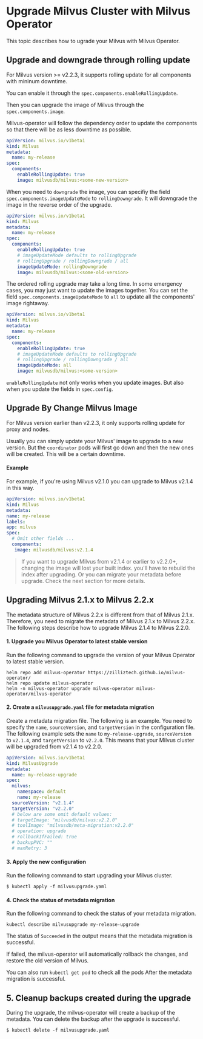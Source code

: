 
# Upgrade Milvus Cluster with Milvus Operator

This topic describes how to ugrade your Milvus with Milvus Operator.

## Upgrade and downgrade through rolling update

For Milvus version >= v2.2.3, it supports rolling update for all components with mininum downtime.

You can enable it through the `spec.components.enableRollingUpdate`.

Then you can upgrade the image of Milvus through the `spec.components.image`.

Milvus-operator will follow the dependency order to update the components so that there will be as less downtime as possible.

```yaml
apiVersion: milvus.io/v1beta1
kind: Milvus
metadata:
  name: my-release
spec:
  components:
    enableRollingUpdate: true
    image: milvusdb/milvus:<some-new-version>
```

When you need to `downgrade` the image, you can specifiy the field `spec.components.imageUpdateMode` to `rollingDowngrade`. It will downgrade the image in the reverse order of the upgrade.

```yaml
apiVersion: milvus.io/v1beta1
kind: Milvus
metadata:
  name: my-release
spec:
  components:
    enableRollingUpdate: true
    # imageUpdateMode defaults to rollingUpgrade
    # rollingUpgrade / rollingDowngrade / all
    imageUpdateMode: rollingDowngrade 
    image: milvusdb/milvus:<some-old-version>
```

The ordered rolling upgrade may take a long time. In some emergency cases, you may just want to update the images together. You can set the field `spec.components.imageUpdateMode` to `all` to update all the components' image rightaway.

```yaml
apiVersion: milvus.io/v1beta1
kind: Milvus
metadata:
  name: my-release
spec:
  components:
    enableRollingUpdate: true
    # imageUpdateMode defaults to rollingUpgrade
    # rollingUpgrade / rollingDowngrade / all
    imageUpdateMode: all 
    image: milvusdb/milvus:<some-version>
```

`enableRollingUpdate` not only works when you update images. But also when you update the fields in `spec.config`.

## Upgrade By Change Milvus Image

For Milvus version earlier than v2.2.3, it only supports rolling update for proxy and nodes. 

Usually you can simply update your Milvus' image to upgrade to a new version. But the `coordinator` pods will first go down and then the new ones will be created. This will be a certain downtime.

#### Example

For example, if you're using Milvus v2.1.0 you can upgrade to Milvus v2.1.4 in this way.

```yaml
apiVersion: milvus.io/v1beta1
kind: Milvus
metadata:
name: my-release
labels:
app: milvus
spec:
  # Omit other fields ...
  components:
   image: milvusdb/milvus:v2.1.4
```

> If you want to upgrade Milvus from v2.1.4 or earlier to v2.2.0+, changing the image will lost your built index. you'll have to rebuild the index after upgrading. Or you can migrate your metadata before upgrade. Check the next section for more details.

## Upgrading Milvus 2.1.x to Milvus 2.2.x
The metadata structure of Milvus 2.2.x is different from that of Milvus 2.1.x. Therefore, you need to migrate the metadata of Milvus 2.1.x to Milvus 2.2.x. The following steps describe how to upgrade Milvus 2.1.4 to Milvus 2.2.0.

#### 1. Upgrade you Milvus Operator to latest stable version

Run the following command to upgrade the version of your Milvus Operator to latest stable version.

```
helm repo add milvus-operator https://zilliztech.github.io/milvus-operator/
helm repo update milvus-operator
helm -n milvus-operator upgrade milvus-operator milvus-operator/milvus-operator
```


#### 2. Create a `milvusupgrade.yaml` file for metadata migration

Create a metadata migration file. The following is an example. You need to specify the `name`, `sourceVersion`, and `targetVersion` in the configuration file. The following example sets the `name` to `my-release-upgrade`, `sourceVersion` to `v2.1.4`, and `targetVersion` to `v2.2.0`. This means that your Milvus cluster will be upgraded from v2.1.4 to v2.2.0.

```yaml
apiVersion: milvus.io/v1beta1
kind: MilvusUpgrade
metadata:
  name: my-release-upgrade
spec:
  milvus:
    namespace: default
    name: my-release
  sourceVersion: "v2.1.4"
  targetVersion: "v2.2.0"
  # below are some omit default values:
  # targetImage: "milvusdb/milvus:v2.2.0"
  # toolImage: "milvusdb/meta-migration:v2.2.0"
  # operation: upgrade
  # rollbackIfFailed: true
  # backupPVC: ""
  # maxRetry: 3
```



#### 3. Apply the new configuration

Run the following command to start upgrading your Milvus cluster.

```
$ kubectl apply -f milvusupgrade.yaml
```


#### 4. Check the status of metadata migration

Run the following command to check the status of your metadata migration.

```shell
kubectl describe milvusupgrade my-release-upgrade
```

The status of `Succeeded` in the output means that the metadata migration is successful. 

If failed, the milvus-operator will automatically rollback the changes, and restore the old version of Milvus.

You can also run `kubectl get pod` to check all the pods After the metadata migration is successful.

## 5. Cleanup backups created during the upgrade

During the upgrade, the milvus-operator will create a backup of the metadata. You can delete the backup after the upgrade is successful.

```
$ kubectl delete -f milvusupgrade.yaml
```
